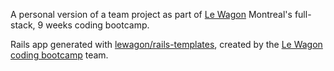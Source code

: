 A personal version of a team project as part of [Le Wagon](https://www.lewagon.com/) Montreal's full-stack, 9 weeks coding bootcamp.

Rails app generated with [lewagon/rails-templates](https://github.com/lewagon/rails-templates), created by the [Le Wagon coding bootcamp](https://www.lewagon.com) team.
